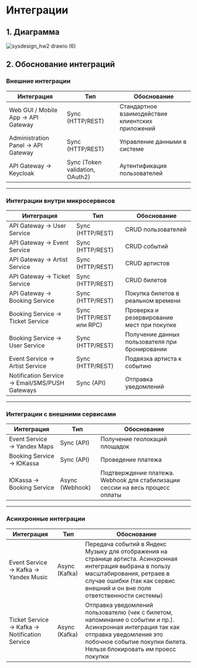 # Интеграции
## 1. Диаграмма
![sysdesign_hw2 drawio (6)](https://github.com/user-attachments/assets/0ecc0901-6506-4078-9d6f-22127ca36a85)




## 2. Обоснование интеграций
### Внешние интеграции

| Интеграция                      | Тип                             | Обоснование                                      |
| ---------------------------------- | ------------------------------- | ------------------------------------------------ |
| Web GUI / Mobile App → API Gateway | Sync (HTTP/REST)                | Стандартное взаимодействие клиентских приложений |
| Administration Panel → API Gateway | Sync (HTTP/REST)                | Управление данными в системе                     |
| API Gateway → Keycloak             | Sync (Token validation, OAuth2) | Аутентификация пользователей                     |

---

### Интеграции внутри микросервисов

| Интеграция                                  | Тип                      | Обоснование                                                      |
| ---------------------------------------------- | ------------------------ | ---------------------------------------------------------------- |
| API Gateway → User Service                     | Sync (HTTP/REST)         | CRUD пользователей                                               |
| API Gateway → Event Service                    | Sync (HTTP/REST)         | CRUD событий                                                     |
| API Gateway → Artist Service                   | Sync (HTTP/REST)         | CRUD артистов                                                    |
| API Gateway → Ticket Service                   | Sync (HTTP/REST)         | CRUD билетов                                                     |
| API Gateway → Booking Service                  | Sync (HTTP/REST)         | Покупка билетов в реальном времени                               |
| Booking Service → Ticket Service               | Sync (HTTP/REST или RPC) | Проверка и резервирование мест при покупке                       |
| Booking Service → User Service                 | Sync (HTTP/REST)         | Получение данных пользователя при бронировании                   |
| Event Service → Artist Service                 | Sync (HTTP/REST)         | Подвязка артиста к событию                                       |
| Notification Service → Email/SMS/PUSH Gateways | Sync (API)               | Отправка уведомлений                                             |

---

### Интеграции с внешними сервисами

| Интеграция                 | Тип             | Обоснование                   |
| ----------------------------- | --------------- | ----------------------------- |
| Event Service → Yandex Maps   | Sync (API)      | Получение геолокаций площадок |
| Booking Service → ЮKassa      | Sync (API)      | Проведение платежа            |
| ЮKassa → Booking Service      | Async (Webhook) | Подтверждение платежа. Webhook для стабилизации сессии на весь процесс оплаты         |

---

### Асинхронные интеграции

| Интеграция                        | Тип           | Обоснование                                   |
| ------------------------------------ | ------------- | --------------------------------------------- |
| Event Service → Kafka → Yandex Music | Async (Kafka) | Передача событий в Яндекс Музыку для отображения на странице артиста. Асинхронная интеграция выбрана в пользу масштабирования, ретраев в случае ошибки (так как сервис внешний и он вне поля ответственности системы)|
| Ticket Service → Kafka → Notification Service | Async (Kafka) | Отправка уведомлений пользователю (чек с билетом, напоминание о событии и пр.). Асинхронная интеграция так как отправка уведомления это побочное событие покупки билета. Нельзя блокировать им проесс покупки|

